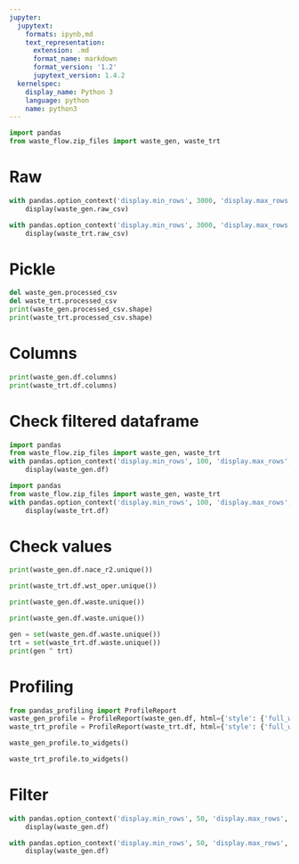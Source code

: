 ```yaml
---
jupyter:
  jupytext:
    formats: ipynb,md
    text_representation:
      extension: .md
      format_name: markdown
      format_version: '1.2'
      jupytext_version: 1.4.2
  kernelspec:
    display_name: Python 3
    language: python
    name: python3
---
```


```python
import pandas
from waste_flow.zip_files import waste_gen, waste_trt
```

# Raw

```python
with pandas.option_context('display.min_rows', 3000, 'display.max_rows', 3000):
    display(waste_gen.raw_csv)
```

```python
with pandas.option_context('display.min_rows', 3000, 'display.max_rows', 3000):
    display(waste_trt.raw_csv)
```

# Pickle

```python
del waste_gen.processed_csv
del waste_trt.processed_csv
print(waste_gen.processed_csv.shape)
print(waste_trt.processed_csv.shape)
```

# Columns 

```python
print(waste_gen.df.columns)
print(waste_trt.df.columns)
```

# Check filtered dataframe

```python
import pandas
from waste_flow.zip_files import waste_gen, waste_trt
with pandas.option_context('display.min_rows', 100, 'display.max_rows', 100):
    display(waste_gen.df)
```

```python
import pandas
from waste_flow.zip_files import waste_gen, waste_trt
with pandas.option_context('display.min_rows', 100, 'display.max_rows', 100):
    display(waste_trt.df)
```

# Check values

```python
print(waste_gen.df.nace_r2.unique())
```

```python
print(waste_trt.df.wst_oper.unique())
```

```python
print(waste_gen.df.waste.unique())
```

```python
print(waste_gen.df.waste.unique())
```

```python
gen = set(waste_gen.df.waste.unique())
trt = set(waste_trt.df.waste.unique())
print(gen ^ trt)
```

# Profiling

```python
from pandas_profiling import ProfileReport
waste_gen_profile = ProfileReport(waste_gen.df, html={'style': {'full_width': True}})
waste_trt_profile = ProfileReport(waste_trt.df, html={'style': {'full_width': True}})
```

```python
waste_gen_profile.to_widgets()
```

```python
waste_trt_profile.to_widgets()
```

# Filter

```python
with pandas.option_context('display.min_rows', 50, 'display.max_rows', 50):
    display(waste_gen.df)
```

```python
with pandas.option_context('display.min_rows', 50, 'display.max_rows', 50):
    display(waste_gen.df)
```
